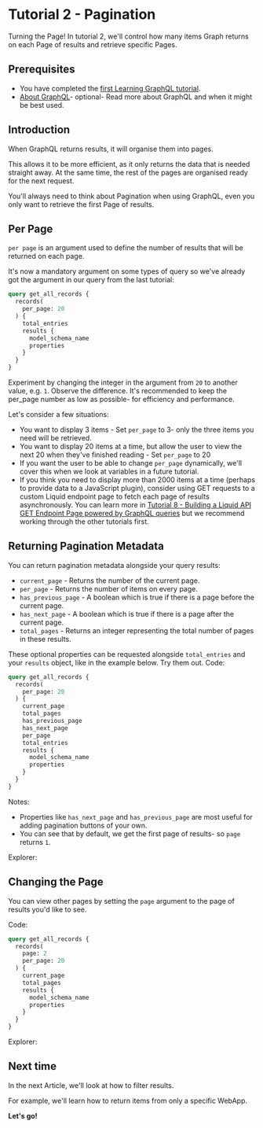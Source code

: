 # Tutorial 2 - Pagination

Turning the Page! In tutorial 2, we'll control how many items Graph returns on each Page of results and retrieve specific Pages.

## Prerequisites

* You have completed the [first Learning GraphQL tutorial](tutorial-1-your-first-query.md).
* [About GraphQL](../about-graphql.md)- optional- Read more about GraphQL and when it might be best used.

## Introduction

When GraphQL returns results, it will organise them into pages.

This allows it to be more efficient, as it only returns the data that is needed straight away. At the same time, the rest of the pages are organised ready for the next request.

You'll always need to think about Pagination when using GraphQL, even you only want to retrieve the first Page of results.

## Per Page

`per page` is an argument used to define the number of results that will be returned on each page.

It's now a mandatory argument on some types of query so we've already got the argument in our query from the last tutorial:

```graphql
query get_all_records {
  records(
    per_page: 20
  ) {
    total_entries
    results {
      model_schema_name
      properties
    }
  }
}
```

Experiment by changing the integer in the argument from `20` to another value, e.g. `1`. Observe the difference. It's recommended to keep the per\_page number as low as possible- for efficiency and performance.

Let's consider a few situations:

* You want to display 3 items - Set `per_page` to 3- only the three items you need will be retrieved.
* You want to display 20 items at a time, but allow the user to view the next 20 when they've finished reading - Set `per_page` to 20
* If you want the user to be able to change `per_page` dynamically, we'll cover this when we look at variables in a future tutorial.
* If you think you need to display more than 2000 items at a time (perhaps to provide data to a JavaScript plugin), consider using GET requests to a custom Liquid endpoint page to fetch each page of results asynchronously. You can learn more in [Tutorial 8 - Building a Liquid API GET Endpoint Page powered by GraphQL queries](tutorial-8-building-a-liquid-api-get-endpoint-page-powered-by-graphql-queries.md) but we recommend working through the other tutorials first.

## Returning Pagination Metadata

You can return pagination metadata alongside your query results:

* `current_page` - Returns the number of the current page.
* `per_page` - Returns the number of items on every page.
* `has_previous_page` - A boolean which is true if there is a page before the current page.
* `has_next_page` - A boolean which is true if there is a page after the current page.
* `total_pages` - Returns an integer representing the total number of pages in these results.

These optional properties can be requested alongside `total_entries` and your `results` object, like in the example below. Try them out. Code:

```graphql
query get_all_records {
  records(
    per_page: 20
  ) {
    current_page
    total_pages
    has_previous_page
    has_next_page
    per_page
    total_entries
    results {
      model_schema_name
      properties
    }
  }
}
```

Notes:

* Properties like `has_next_page` and `has_previous_page` are most useful for adding pagination buttons of your own.
* You can see that by default, we get the first page of results- so `page` returns `1`.

Explorer:

## Changing the Page

You can view other pages by setting the `page` argument to the page of results you'd like to see.

Code:

```graphql
query get_all_records {
  records(
    page: 2
    per_page: 20
  ) {
    current_page
    total_pages
    results {
      model_schema_name
      properties
    }
  }
}
```

Explorer:

## Next time

In the next Article, we'll look at how to filter results.

For example, we'll learn how to return items from only a specific WebApp.

**Let's go!**
